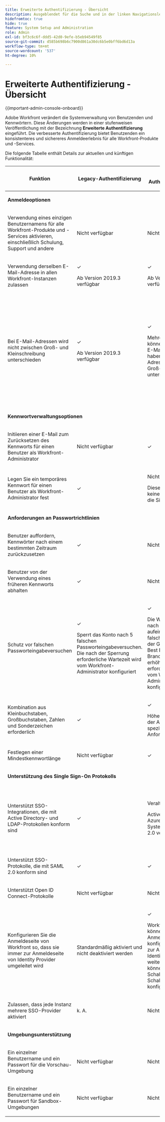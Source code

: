```yaml
---
title: Erweiterte Authentifizierung - Übersicht
description: Ausgeblendet für die Suche und in der linken Navigationsleiste
hidefromtoc: true
hide: true
feature: System Setup and Administration
role: Admin
exl-id: bf3c6c6f-ddd5-42d0-9efe-b5eb94549f85
source-git-commit: d585b698b6c7900d861a30dc6b5e0bff6bd6d13a
workflow-type: tm+mt
source-wordcount: '537'
ht-degree: 10%

---
```


# Erweiterte Authentifizierung - Übersicht

<!-- enhanced authentication is no longer available for workfront customers -->

{{important-admin-console-onboard}}

Adobe Workfront verändert die Systemverwaltung von Benutzenden und Kennwörtern. Diese Änderungen werden in einer stufenweisen Veröffentlichung mit der Bezeichnung **Erweiterte Authentifizierung** eingeführt. Die verbesserte Authentifizierung bietet Benutzenden ein konsistenteres und sichereres Anmeldeerlebnis für alle Workfront-Produkte und -Services.

Die folgende Tabelle enthält Details zur aktuellen und künftigen Funktionalität:

<table style="table-layout:auto"> 
 <col> 
 <col> 
 <col> 
 <col data-mc-conditions=""> 
 <thead> 
  <tr> 
   <th> <p><strong>Funktion</strong> </p> </th> 
   <th><strong>Legacy-Authentifizierung</strong> </th> 
   <th><strong>Erweiterte Authentifizierung 1.0</strong> </th> 
   <th> <p>Erweiterte Authentifizierung 2.0</p> </th> 
  </tr> 
 </thead> 
 <tbody> 
  <tr> 
   <td colspan="3"> <p><strong>Anmeldeoptionen</strong> </p> </td> 
   <td> <p> </p> </td> 
  </tr> 
  <tr> 
   <td> <p>Verwendung eines einzigen Benutzernamens für alle Workfront-Produkte und -Services aktivieren, einschließlich Schulung, Support und andere</p> </td> 
   <td>Nicht verfügbar</td> 
   <td> <p>Nicht verfügbar</p> </td> 
   <td> <p>✓</p> </td> 
  </tr> 
  <tr> 
   <td> <p>Verwendung derselben E-Mail-Adresse in allen Workfront-Instanzen zulassen</p> </td> 
   <td> <p>✓</p> <p>Ab Version 2019.3 verfügbar</p> </td> 
   <td> <p>✓</p> <p>Ab Version 2019.3 verfügbar</p> </td> 
   <td> <p>✓</p> <p>Ab Version 2019.3 verfügbar</p> </td> 
  </tr> 
  <tr> 
   <td> <p>Bei E-Mail-Adressen wird nicht zwischen Groß- und Kleinschreibung unterschieden</p> </td> 
   <td> <p>✓</p> <p>Ab Version 2019.3 verfügbar</p> </td> 
   <td> <p>✓</p> <p>Mehrere Benutzer können nicht dieselbe E-Mail-Adresse haben, wenn sich die Adresse nur durch die Groß-/Kleinschreibung unterscheidet. </p> </td> 
   <td> <p>✓</p> <p>Mehrere Benutzer können nicht dieselbe E-Mail-Adresse haben, wenn sich die Adresse nur durch die Groß-/Kleinschreibung unterscheidet. </p> <p>Workfront-Administratoren werden Ende 2019 benachrichtigt, wenn sie mit der Behebung doppelter E-Mail-Adressen beginnen.</p> </td> 
  </tr> 
  <tr> 
   <td colspan="3"> <p><strong>Kennwortverwaltungsoptionen</strong> </p> </td> 
   <td> <p> </p> </td> 
  </tr> 
  <tr> 
   <td> <p>Initiieren einer E-Mail zum Zurücksetzen des Kennworts für einen Benutzer als Workfront-Administrator</p> </td> 
   <td> <p>Nicht verfügbar </p> </td> 
   <td> <p>✓</p> </td> 
   <td> <p>✓</p> </td> 
  </tr> 
  <tr> 
   <td> <p>Legen Sie ein temporäres Kennwort für einen Benutzer als Workfront-Administrator fest</p> </td> 
   <td> <p>✓</p> </td> 
   <td> <p>Nicht geplant</p> <p>Diese Funktion ist keine Best Practice für die Sicherheit</p> </td> 
   <td> <p>Nicht geplant</p> <p>Diese Funktion ist keine Best Practice für die Sicherheit</p> </td> 
  </tr> 
  <tr> 
   <td colspan="3"> <p><strong>Anforderungen an Passwortrichtlinien</strong> </p> </td> 
   <td> <p> </p> </td> 
  </tr> 
  <tr> 
   <td> <p>Benutzer auffordern, Kennwörter nach einem bestimmten Zeitraum zurückzusetzen</p> </td> 
   <td>✓</td> 
   <td> <p>Nicht geplant</p> </td> 
   <td> <p>✓</p> </td> 
  </tr> 
  <tr> 
   <td> <p>Benutzer von der Verwendung eines früheren Kennworts abhalten </p> </td> 
   <td>✓</td> 
   <td>Nicht geplant </td> 
   <td> <p>✓</p> </td> 
  </tr> 
  <tr> 
   <td> <p>Schutz vor falschen Passworteingabeversuchen </p> </td> 
   <td> <p>✓ </p> <p>Sperrt das Konto nach 5 falschen Passworteingabeversuchen. Die nach der Sperrung erforderliche Wartezeit wird vom Workfront-Administrator konfiguriert</p> </td> 
   <td> <p>✓</p> <p>Die Wartezeit wird nach jedem aufeinander folgenden falschen Kennwort auf der Grundlage von Best Practices der Branche exponentiell erhöht. Die erforderliche Zeit kann vom Workfront-Administrator nicht konfiguriert werden</p> </td> 
   <td> <p>✓</p> <p>Verwendet einen Sperralgorithmus, der proaktiv eine Vielzahl verdächtiger Verhaltensweisen blockiert.</p> </td> 
  </tr> 
  <tr> 
   <td> <p>Kombination aus Kleinbuchstaben, Großbuchstaben, Zahlen und Sonderzeichen erforderlich</p> </td> 
   <td>✓</td> 
   <td> <p>✓ </p> <p>Höhere Flexibilität bei der Auswahl spezifischer Anforderungen</p> </td> 
   <td> <p>✓</p> <p> 
     </p> </td> 
  </tr> 
  <tr> 
   <td> <p>Festlegen einer Mindestkennwortlänge </p> </td> 
   <td> Nicht verfügbar </td> 
   <td> ✓ </td> 
   <td> <p>✓</p> </td> 
  </tr> 
  <!--
   <tr data-mc-conditions="QuicksilverOrClassic.Draft mode"> 
    <td>Restrict users from using more than 2 identical characters in a row</td> 
    <td>Not available</td> 
    <td>Not available</td> 
    <td> <p>✓</p> </td> 
   </tr>
  --> 
  <tr> 
   <td colspan="3"> <p><strong>Unterstützung des Single Sign-On Protokolls</strong></p> </td> 
   <td> </td> 
  </tr> 
  <tr> 
   <td> <p>Unterstützt SSO-Integrationen, die mit Active Directory- und LDAP-Protokollen konform sind</p> </td> 
   <td> ✓ </td> 
   <td> <p> Veraltet</p> <p>Active Directory-, Azure- und LDAP-Systeme sollten SAML 2.0 verwenden.</p> </td> 
   <td> <p>Veraltet</p> <p>Active Directory-, Azure- und LDAP-Systeme können mit verschlüsseltem SAML 2.0 oder OpenID Connect konfiguriert werden.</p> </td> 
  </tr> 
  <tr> 
   <td> <p>Unterstützt SSO-Protokolle, die mit SAML 2.0 konform sind </p> </td> 
   <td>✓</td> 
   <td> ✓ </td> 
   <td> <p>✓</p> </td> 
  </tr> 
  <tr> 
   <td> <p>Unterstützt Open ID Connect-Protokolle</p> </td> 
   <td> <p>Nicht verfügbar</p> </td> 
   <td> <p>Nicht verfügbar</p> </td> 
   <td> <p>✓</p> </td> 
  </tr> 
  <tr> 
   <td> <p> Konfigurieren Sie die Anmeldeseite von Workfront so, dass sie immer zur Anmeldeseite von Identity Provider umgeleitet wird </p> </td> 
   <td> Standardmäßig aktiviert und nicht deaktiviert werden</td> 
   <td> <p>✓</p> <p>Workfront-Admins können die Anmeldeseite so konfigurieren, dass sie zur Anmeldeseite des Identitätsanbieters weiterleitet, oder sie können eine Anmelde-Schaltfläche oder Schaltflächen konfigurieren.</p> </td> 
   <td> <p>✓</p> <p> Workfront-Admins können die Anmeldeseite so konfigurieren, dass sie zur Anmeldeseite des Identitätsanbieters weiterleitet, oder sie können eine Anmelde-Schaltfläche oder Schaltflächen konfigurieren.</p> </td> 
  </tr> 
  <tr> 
   <td> <p>Zulassen, dass jede Instanz mehrere SSO-Provider aktiviert</p> </td> 
   <td> <p>k. A.</p> </td> 
   <td> <p>Nicht geplant</p> </td> 
   <td> <p>✓</p> </td> 
  </tr> 
  <tr> 
   <td colspan="3"> <p><strong>Umgebungsunterstützung</strong> </p> </td> 
   <td> </td> 
  </tr> 
  <tr> 
   <td> <p>Ein einzelner Benutzername und ein Passwort für die Vorschau-Umgebung</p> </td> 
   <td> <p>Nicht verfügbar</p> </td> 
   <td> <p>Nicht verfügbar</p> </td> 
   <td> <p>✓</p> </td> 
  </tr> 
  <tr> 
   <td> <p>Ein einzelner Benutzername und ein Passwort für Sandbox-Umgebungen</p> </td> 
   <td> <p>Nicht verfügbar</p> </td> 
   <td> <p>Nicht verfügbar</p> </td> 
   <td> <p>✓</p> </td> 
  </tr> 
  <!--
   <tr> 
    <td> <p>Available for Production environments</p> </td> 
    <td>✓</td> 
    <td> ✓&nbsp;</td> 
    <td> <p>✓</p> </td> 
   </tr>
   <tr data-mc-conditions="QuicksilverOrClassic.Draft mode"> 
    <td> Available for Preview and Sandbox environments&nbsp;</td> 
    <td> ✓&nbsp;</td> 
    <td> ✓</td> 
    <td> <p>✓</p> </td> 
   </tr>
  --> 
 </tbody> 
</table>
